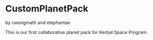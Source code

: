 # CustomPlanetPack 
by cwongmath and elephantae

This is our first collaborative planet pack for Kerbal Space Program.
